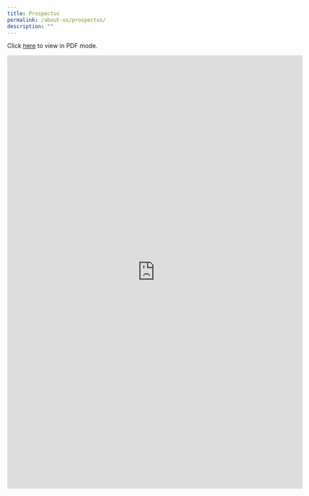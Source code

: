 ```yaml
---
title: Prospectus
permalink: /about-us/prospectus/
description: ""
---
```

Click [here](/files/Prospectus/xmss_e-prospectus_oct20.pdf) to view in PDF mode.
<iframe src="https://docs.google.com/presentation/d/e/2PACX-1vT68FqZIuK47UO675cRQhP51mBN2m-BAhDMRjV4HFjid31WHkC8e12FKYmzFZZLWaXWxt5-LOCw3D8m/embed?start=false&amp;loop=false&amp;delayms=5000" frameborder="0" width="686" height="1008" allowfullscreen="true"></iframe>